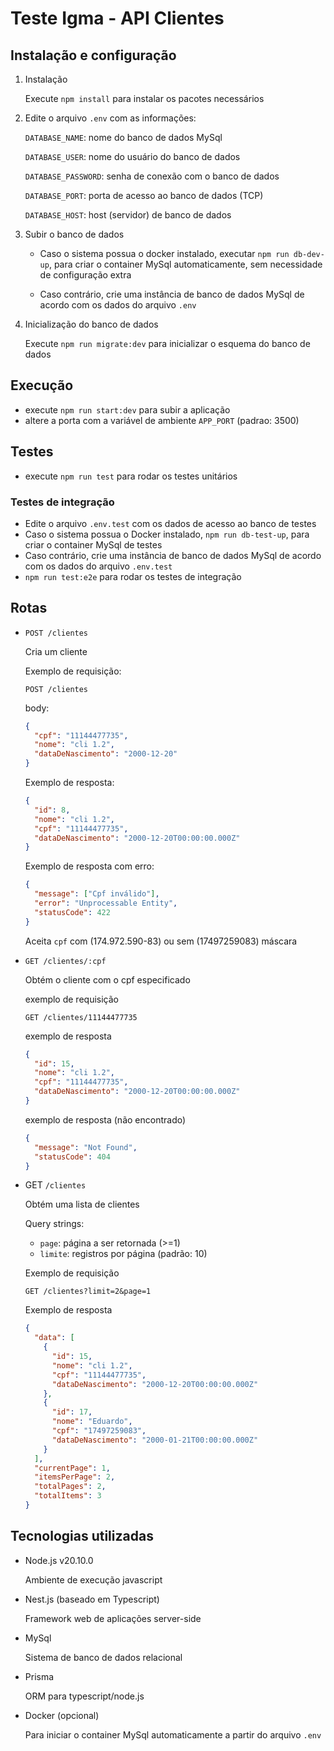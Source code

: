 # Teste Igma - API Clientes

## Instalação e configuração

1. Instalação

   Execute `npm install` para instalar os pacotes necessários

2. Edite o arquivo `.env` com as informações:

   `DATABASE_NAME`: nome do banco de dados MySql

   `DATABASE_USER`: nome do usuário do banco de dados

   `DATABASE_PASSWORD`: senha de conexão com o banco de dados

   `DATABASE_PORT`: porta de acesso ao banco de dados (TCP)

   `DATABASE_HOST`: host (servidor) de banco de dados

3. Subir o banco de dados

   - Caso o sistema possua o docker instalado, executar `npm run db-dev-up`, para criar o container MySql automaticamente, sem necessidade de configuração extra

   - Caso contrário, crie uma instância de banco de dados MySql de acordo com os dados do arquivo `.env`

4. Inicialização do banco de dados

   Execute `npm run migrate:dev` para inicializar o esquema do banco de dados

## Execução

- execute `npm run start:dev` para subir a aplicação
- altere a porta com a variável de ambiente `APP_PORT` (padrao: 3500)

## Testes
  - execute `npm run test` para rodar os testes unitários

### Testes de integração
   - Edite o arquivo `.env.test` com os dados de acesso ao banco de testes
   - Caso o sistema possua o Docker instalado, `npm run db-test-up`, para criar o container MySql de testes
   - Caso contrário, crie uma instância de banco de dados MySql de acordo com os dados do arquivo `.env.test` 
   - ```npm run test:e2e``` para rodar os testes de integração

## Rotas

- `POST /clientes`

  Cria um cliente

  Exemplo de requisição:

  `POST /clientes`

  body:

  ```json
  {
    "cpf": "11144477735",
    "nome": "cli 1.2",
    "dataDeNascimento": "2000-12-20"
  }
  ```

  Exemplo de resposta:

  ```json
  {
    "id": 8,
    "nome": "cli 1.2",
    "cpf": "11144477735",
    "dataDeNascimento": "2000-12-20T00:00:00.000Z"
  }
  ```

  Exemplo de resposta com erro:

  ```json
  {
    "message": ["Cpf inválido"],
    "error": "Unprocessable Entity",
    "statusCode": 422
  }
  ```

  Aceita `cpf` com (174.972.590-83) ou sem (17497259083) máscara

- `GET /clientes/:cpf`

  Obtém o cliente com o cpf especificado

  exemplo de requisição

  `GET /clientes/11144477735`

  exemplo de resposta

  ```json
  {
    "id": 15,
    "nome": "cli 1.2",
    "cpf": "11144477735",
    "dataDeNascimento": "2000-12-20T00:00:00.000Z"
  }
  ```

  exemplo de resposta (não encontrado)

  ```json
  {
    "message": "Not Found",
    "statusCode": 404
  }
  ```

- GET `/clientes`

  Obtém uma lista de clientes

  Query strings:

  - `page`: página a ser retornada (>=1)
  - `limite`: registros por página (padrão: 10)

  Exemplo de requisição

  `GET /clientes?limit=2&page=1`

  Exemplo de resposta

  ```json
  {
    "data": [
      {
        "id": 15,
        "nome": "cli 1.2",
        "cpf": "11144477735",
        "dataDeNascimento": "2000-12-20T00:00:00.000Z"
      },
      {
        "id": 17,
        "nome": "Eduardo",
        "cpf": "17497259083",
        "dataDeNascimento": "2000-01-21T00:00:00.000Z"
      }
    ],
    "currentPage": 1,
    "itemsPerPage": 2,
    "totalPages": 2,
    "totalItems": 3
  }
  ```

## Tecnologias utilizadas

- Node.js v20.10.0

  Ambiente de execução javascript

- Nest.js (baseado em Typescript)

  Framework web de aplicações server-side

- MySql

  Sistema de banco de dados relacional

- Prisma

  ORM para typescript/node.js

- Docker (opcional)

  Para iniciar o container MySql automaticamente a partir do arquivo `.env`
